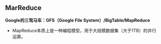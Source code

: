 ## MarReduce

**Google的三驾马车：GFS（Google File System）/BigTable/MapReduce**

* MapReduce本质上是一种编程模型，用于大规模数据集（大于1TB）的并行运算。

